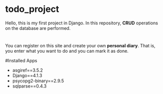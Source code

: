# todo_project
Hello, this is my first project in Django. In this repository, **CRUD** operations on the database are performed.
#
You can register on this site and create your own **personal diary**. That is, you enter what you want to do and you can mark it as done.

#Installed Apps
* asgiref==3.5.2
* Django==4.1.3
* psycopg2-binary==2.9.5
* sqlparse==0.4.3

